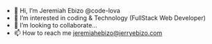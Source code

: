 - 👋 Hi, I’m Jeremiah Ebizo @code-lova
- 👀 I’m interested in coding & Technology (FullStack Web Developer)
- 💞️ I’m looking to collaborate...
- 📫 How to reach me jeremiahebizo@jerryebizo.com

<!---
code-lova/code-lova is a ✨ special ✨ repository because its `README.md` (this file) appears on your GitHub profile.
You can click the Preview link to take a look at your changes.
--->
